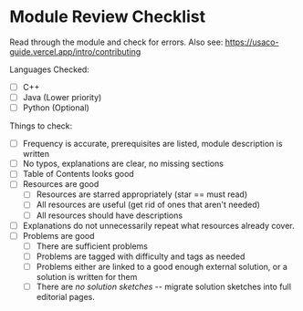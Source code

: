 # Module Review Checklist

Read through the module and check for errors. Also see: https://usaco-guide.vercel.app/intro/contributing

Languages Checked:

- [ ] C++
- [ ] Java (Lower priority)
- [ ] Python (Optional)

Things to check:

- [ ] Frequency is accurate, prerequisites are listed, module description is written
- [ ] No typos, explanations are clear, no missing sections
- [ ] Table of Contents looks good
- [ ] Resources are good
  - [ ] Resources are starred appropriately (star == must read)
  - [ ] All resources are useful (get rid of ones that aren't needed)
  - [ ] All resources should have descriptions
- [ ] Explanations do not unnecessarily repeat what resources already cover.
- [ ] Problems are good
  - [ ] There are sufficient problems
  - [ ] Problems are tagged with difficulty and tags as needed
  - [ ] Problems either are linked to a good enough external solution, or a solution is written for them
  - [ ] There are *no solution sketches* -- migrate solution sketches into full editorial pages.